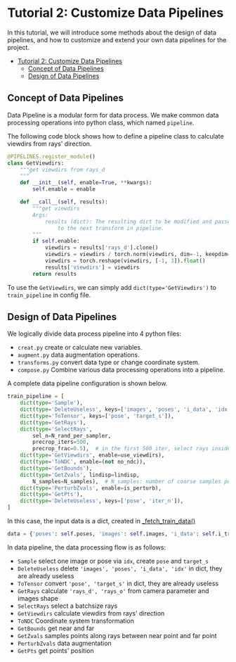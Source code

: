 # Tutorial 2: Customize Data Pipelines

In this tutorial, we will introduce some methods about the design of data pipelines, and how to customize and extend your own data pipelines for the project.

<!-- TOC -->

- [Tutorial 2: Customize Data Pipelines](#tutorial-2-customize-data-pipelines)
  - [Concept of Data Pipelines](#concept-of-data-pipelines)
  - [Design of Data Pipelines](#design-of-data-pipelines)

<!-- TOC -->

## Concept of Data Pipelines
Data Pipeline is a modular form for data process. We make common data processing operations into python class, which named ```pipeline```.

The following code block shows how to define a pipeline class to calculate viewdirs from rays' direction. 

```python
@PIPELINES.register_module()
class GetViewdirs:
    """get viewdirs from rays_d
    """
    def __init__(self, enable=True, **kwargs):
        self.enable = enable

    def __call__(self, results):
        """get viewdirs
        Args:
            results (dict): The resulting dict to be modified and passed
                to the next transform in pipeline.
        """
        if self.enable:
            viewdirs = results['rays_d'].clone()
            viewdirs = viewdirs / torch.norm(viewdirs, dim=-1, keepdim=True)
            viewdirs = torch.reshape(viewdirs, [-1, 3]).float()
            results['viewdirs'] = viewdirs
        return results
```

To use the `GetViewdirs`, we can simply add `dict(type='GetViewdirs')` to `train_pipeline` in config file.

## Design of Data Pipelines

We logically divide data process pipeline into 4 python files:
* `creat.py` create or calculate new variables.
* `augment.py` data augmentation operations.
* `transforms.py` convert data type or change coordinate system.
* `compose.py` Combine various data processing operations into a pipeline.

A complete data pipeline configuration is shown below. 
```python
train_pipeline = [
    dict(type='Sample'),
    dict(type='DeleteUseless', keys=['images', 'poses', 'i_data', 'idx']),
    dict(type='ToTensor', keys=['pose', 'target_s']),
    dict(type='GetRays'),
    dict(type='SelectRays', 
        sel_n=N_rand_per_sampler,
        precrop_iters=500,
        precrop_frac=0.5),  # in the first 500 iter, select rays inside center of image
    dict(type='GetViewdirs', enable=use_viewdirs),
    dict(type='ToNDC', enable=(not no_ndc)),
    dict(type='GetBounds'),
    dict(type='GetZvals', lindisp=lindisp,
        N_samples=N_samples),  # N_samples: number of coarse samples per ray
    dict(type='PerturbZvals', enable=is_perturb),
    dict(type='GetPts'),
    dict(type='DeleteUseless', keys=['pose', 'iter_n']),
]
```
In this case, the input data is a dict, created in [_fetch_train_data()](../../../xrnerf/datasets/scene_dataset.py)
```python
data = {'poses': self.poses, 'images': self.images, 'i_data': self.i_train, 'idx': idx}
```
In data pipeline, the data processing flow is as follows:
* `Sample` select one image or pose via `idx`, create `pose` and `target_s`
* `DeleteUseless` delete `'images', 'poses', 'i_data', 'idx'` in dict, they are already useless
* `ToTensor` convert `'pose', 'target_s'` in dict, they are already useless
* `GetRays` calculate `'rays_d', 'rays_o'` from camera parameter and images shape
* `SelectRays` select a batchsize rays
* `GetViewdirs` calculate viewdirs from rays' direction
* `ToNDC` Coordinate system transformation
* `GetBounds` get near and far
* `GetZvals` samples points along rays between near point and far point
* `PerturbZvals` data augmentation
* `GetPts` get points' position

